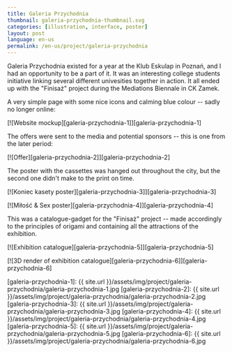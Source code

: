 ```yaml
---
title: Galeria Przychodnia
thumbnail: galeria-przychodnia-thumbnail.svg
categories: [illustration, interface, poster]
layout: post
language: en-us
permalink: /en-us/project/galeria-przychodnia
---
```


Galeria Przychodnia existed for a year at the Klub Eskulap in Poznań, and I had an opportunity to be a part of it. It was an interesting college students initiative linking several different univesities together in action. It all ended up with the "Finisaż" project during the Mediations Biennale in CK Zamek.

A very simple page with some nice icons and calming blue colour -- sadly no longer online:

[![Website mockup][galeria-przychodnia-1]][galeria-przychodnia-1]

The offers were sent to the media and potential sponsors -- this is one from the later period:

[![Offer][galeria-przychodnia-2]][galeria-przychodnia-2]

The poster with the cassettes was hanged out throughout the city, but the second one didn't make to the print on time.

[![Koniec kasety poster][galeria-przychodnia-3]][galeria-przychodnia-3]

[![Miłość & Sex poster][galeria-przychodnia-4]][galeria-przychodnia-4]

This was a catalogue-gadget for the "Finisaż" project -- made accordingly to the principles of origami and containing all the attractions of the exhibition.

[![Exhibition catalogue][galeria-przychodnia-5]][galeria-przychodnia-5]

[![3D render of exhibition catalogue][galeria-przychodnia-6]][galeria-przychodnia-6]

[galeria-przychodnia-1]: {{ site.url }}/assets/img/project/galeria-przychodnia/galeria-przychodnia-1.jpg
[galeria-przychodnia-2]: {{ site.url }}/assets/img/project/galeria-przychodnia/galeria-przychodnia-2.jpg
[galeria-przychodnia-3]: {{ site.url }}/assets/img/project/galeria-przychodnia/galeria-przychodnia-3.jpg
[galeria-przychodnia-4]: {{ site.url }}/assets/img/project/galeria-przychodnia/galeria-przychodnia-4.jpg
[galeria-przychodnia-5]: {{ site.url }}/assets/img/project/galeria-przychodnia/galeria-przychodnia-5.jpg
[galeria-przychodnia-6]: {{ site.url }}/assets/img/project/galeria-przychodnia/galeria-przychodnia-6.jpg